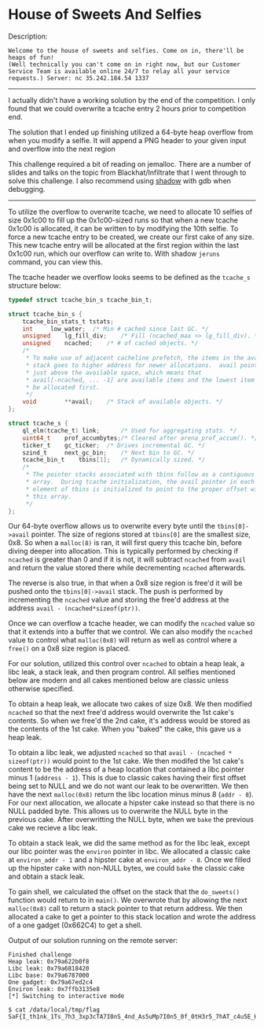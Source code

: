 # House of Sweets And Selfies

Description:
```
Welcome to the house of sweets and selfies. Come on in, there'll be heaps of fun!
(Well technically you can't come on in right now, but our Customer Service Team is available online 24/7 to relay all your service requests.) Server: nc 35.242.184.54 1337
```

---

I actually didn't have a working solution by the end of the competition.  I only found that we could overwrite a tcache entry 2 hours prior to competition end.

The solution that I ended up finishing utilized a 64-byte heap overflow from when you modify a selfie.  It will append a PNG header to your given input and overflow into the next region 

This challenge required a bit of reading on jemalloc.  There are a number of slides and talks on the topic from Blackhat/Infiltrate that I went through to solve this challenge.  I also recommend using [shadow](https://github.com/CENSUS/shadow) with gdb when debugging.

---

To utilize the overflow to overwrite tcache, we need to allocate 10 selfies of size 0x1c00 to fill up the 0x1c00-sized runs so that when a new tcache 0x1c00 is allocated, it can be written to by modifying the 10th selfie.  To force a new tcache entry to be created, we create our first cake of any size.  This new tcache entry will be allocated at the first region within the last 0x1c00 run, which our overflow can write to.  With shadow `jeruns` command, you can view this.


The tcache header we overflow looks seems to be defined as the `tcache_s` structure below:
```C
typedef struct tcache_bin_s tcache_bin_t;

struct tcache_bin_s {
    tcache_bin_stats_t tstats;
    int     low_water;  /* Min # cached since last GC. */
    unsigned    lg_fill_div;    /* Fill (ncached_max >> lg_fill_div). */
    unsigned    ncached;    /* # of cached objects. */
    /*
     * To make use of adjacent cacheline prefetch, the items in the avail
     * stack goes to higher address for newer allocations.  avail points
     * just above the available space, which means that
     * avail[-ncached, ... -1] are available items and the lowest item will
     * be allocated first.
     */
    void        **avail;    /* Stack of available objects. */
};

struct tcache_s {
    ql_elm(tcache_t) link;      /* Used for aggregating stats. */
    uint64_t    prof_accumbytes;/* Cleared after arena_prof_accum(). */
    ticker_t    gc_ticker;  /* Drives incremental GC. */
    szind_t     next_gc_bin;    /* Next bin to GC. */
    tcache_bin_t    tbins[1];   /* Dynamically sized. */
    /*
     * The pointer stacks associated with tbins follow as a contiguous
     * array.  During tcache initialization, the avail pointer in each
     * element of tbins is initialized to point to the proper offset within
     * this array.
     */
};
```

Our 64-byte overflow allows us to overwrite every byte until the `tbins[0]->avail` pointer.  The size of regions stored at `tbins[0]` are the smallest size, 0x8.  So when a `malloc(8)` is ran, it will first query this tcache bin, before diving deeper into allocation.  This is typically performed by checking if `ncached` is greater than 0 and if it is not, it will subtract `ncached` from `avail` and return the value stored there while decrementing `ncached` afterwards.

The reverse is also true, in that when a 0x8 size region is free'd it will be pushed onto the `tbins[0]->avail` stack.  The push is performed by incrementing the `ncached` value and storing the free'd address at the address `avail - (ncached*sizeof(ptr))`.


Once we can overflow a tcache header, we can modify the `ncached` value so that it extends into a buffer that we control.  We can also modify the `ncached` value to control what `malloc(0x8)` will return as well as control where a `free()` on a 0x8 size region is placed.

For our solution, utilized this control over `ncached` to obtain a heap leak, a libc leak, a stack leak, and then program control. All selfies mentioned below are modern and all cakes mentioned below are classic unless otherwise specified.

To obtain a heap leak, we allocate two cakes of size 0x8.  We then modified `ncached` so that the next free'd address would overwrite the 1st cake's contents.  So when we free'd the 2nd cake, it's address would be stored as the contents of the 1st cake.  When you "baked" the cake, this gave us a heap leak.

To obtain a libc leak, we adjusted `ncached` so that `avail - (ncached * sizeof(ptr))` would point to the 1st cake.  We then modifed the 1st cake's content to be the address of a heap location that contained a libc pointer minus 1 (`address - 1`).  This is due to classic cakes having their first offset being set to NULL and we do not want our leak to be overwritten.  We then have the next `malloc(0x8)` return the libc location minus minus 8 (`addr - 8`).  For our next allocation, we allocate a hipster cake instead so that there is no NULL padded byte.  This allows us to overwrite the NULL byte in the previous cake.  After overwritting the NULL byte, when we `bake` the previous cake we recieve a libc leak.

To obtain a stack leak, we did the same method as for the libc leak, except our libc pointer was the `environ` pointer in libc.  We allocated a classic cake at `environ_addr - 1` and a hipster cake at `environ_addr - 8`.  Once we filled up the hipster cake with non-NULL bytes, we could `bake` the classic cake and obtain a stack leak.

To gain shell, we calculated the offset on the stack that the `do_sweets()` function would return to in `main()`.  We overwrote that by allowing the next `malloc(0x8)` call to return a stack pointer to that return address.  We then allocated a cake to get a pointer to this stack location and wrote the address of a one gadget (0x662C4) to get a shell.

Output of our solution running on the remote server:
```
Finished challenge
Heap leak: 0x79a622b0f8
Libc leak: 0x79a6818420
Libc base: 0x79a6787000
One gadget: 0x79a67ed2c4
Environ leak: 0x7ffb3135e8
[*] Switching to interactive mode

$ cat /data/local/tmp/flag
SaF{I_th1nk_1Ts_7h3_3xp3cTA7I0nS_4nd_As5uMp7I0n5_0f_0tH3r5_7hAT_c4u5E_H3ar74ch3}
```